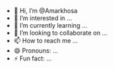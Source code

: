 - 👋 Hi, I’m @Amarkhosa
- 👀 I’m interested in ...
- 🌱 I’m currently learning ...
- 💞️ I’m looking to collaborate on ...
- 📫 How to reach me ...
- 😄 Pronouns: ...
- ⚡ Fun fact: ...

<!---
Amarkhosa/Amarkhosa is a ✨ special ✨ repository because its `README.md` (this file) appears on your GitHub profile.
You can click the Preview link to take a look at your changes.
--->
